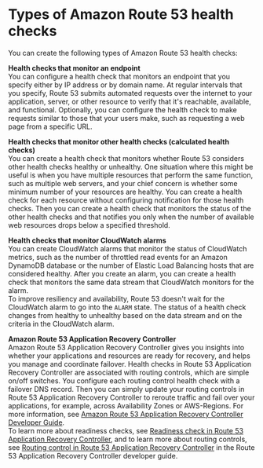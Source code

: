 # Types of Amazon Route 53 health checks<a name="health-checks-types"></a>

You can create the following  types of Amazon Route 53 health checks:

**Health checks that monitor an endpoint**  
You can configure a health check that monitors an endpoint that you specify either by IP address or by domain name\. At regular intervals that you specify, Route 53 submits automated requests over the internet to your application, server, or other resource to verify that it's reachable, available, and functional\. Optionally, you can configure the health check to make requests similar to those that your users make, such as requesting a web page from a specific URL\.

**Health checks that monitor other health checks \(calculated health checks\)**  
You can create a health check that monitors whether Route 53 considers other health checks healthy or unhealthy\. One situation where this might be useful is when you have multiple resources that perform the same function, such as multiple web servers, and your chief concern is whether some minimum number of your resources are healthy\. You can create a health check for each resource without configuring notification for those health checks\. Then you can create a health check that monitors the status of the other health checks and that notifies you only when the number of available web resources drops below a specified threshold\.

**Health checks that monitor CloudWatch alarms**  
You can create CloudWatch alarms that monitor the status of CloudWatch metrics, such as the number of throttled read events for an Amazon DynamoDB database or the number of Elastic Load Balancing hosts that are considered healthy\. After you create an alarm, you can create a health check that monitors the same data stream that CloudWatch monitors for the alarm\.  
To improve resiliency and availability, Route 53 doesn't wait for the CloudWatch alarm to go into the `ALARM` state\. The status of a health check changes from healthy to unhealthy based on the data stream and on the criteria in the CloudWatch alarm\. 

**Amazon Route 53 Application Recovery Controller**  
Amazon Route 53 Application Recovery Controller gives you insights into whether your applications and resources are ready for recovery, and helps you manage and coordinate failover\. Health checks in Route 53 Application Recovery Controller are associated with routing controls, which are simple on/off switches\. You configure each routing control health check with a failover DNS record\. Then you can simply update your routing controls in Route 53 Application Recovery Controller to reroute traffic and fail over your applications, for example, across Availability Zones or AWS\-Regions\. For more information, see [Amazon Route 53 Application Recovery Controller Developer Guide](https://docs.aws.amazon.com/r53recovery/latest/dg/what-is-route-53-recovery.html)\.  
To learn more about readiness checks, see [Readiness check in Route 53 Application Recovery Controller](https://docs.aws.amazon.com/r53recovery/latest/dg/recovery-readiness.html), and to learn more about routing controls, see [Routing control in Route 53 Application Recovery Controller](https://docs.aws.amazon.com/r53recovery/latest/dg/routing-control.html) in the Route 53 Application Recovery Controller developer guide\.